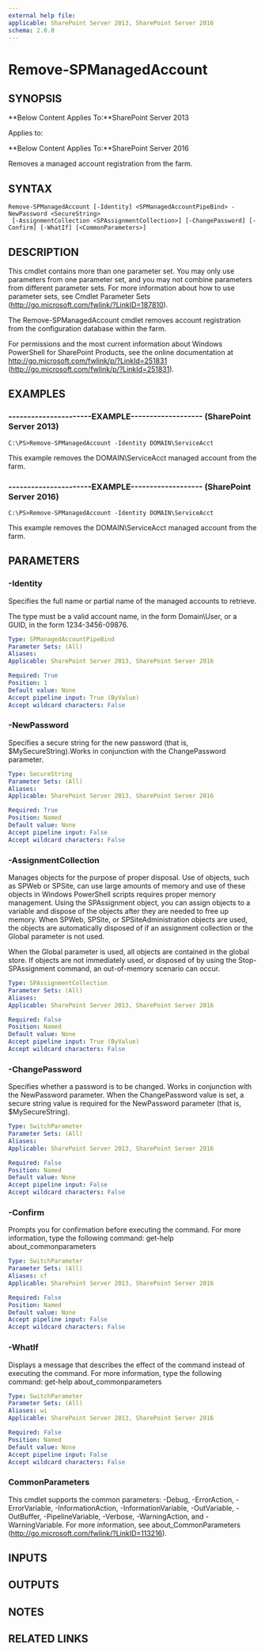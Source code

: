 ```yaml
---
external help file: 
applicable: SharePoint Server 2013, SharePoint Server 2016
schema: 2.0.0
---
```


# Remove-SPManagedAccount

## SYNOPSIS
**Below Content Applies To:**SharePoint Server 2013

Applies to:

**Below Content Applies To:**SharePoint Server 2016

Removes a managed account registration from the farm.



## SYNTAX

```
Remove-SPManagedAccount [-Identity] <SPManagedAccountPipeBind> -NewPassword <SecureString>
 [-AssignmentCollection <SPAssignmentCollection>] [-ChangePassword] [-Confirm] [-WhatIf] [<CommonParameters>]
```

## DESCRIPTION
This cmdlet contains more than one parameter set.
You may only use parameters from one parameter set, and you may not combine parameters from different parameter sets.
For more information about how to use parameter sets, see Cmdlet Parameter Sets (http://go.microsoft.com/fwlink/?LinkID=187810).

The Remove-SPManagedAccount cmdlet removes account registration from the configuration database within the farm.

For permissions and the most current information about Windows PowerShell for SharePoint Products, see the online documentation at http://go.microsoft.com/fwlink/p/?LinkId=251831 (http://go.microsoft.com/fwlink/p/?LinkId=251831).

## EXAMPLES

### ----------------------EXAMPLE------------------- (SharePoint Server 2013)
```
C:\PS>Remove-SPManagedAccount -Identity DOMAIN\ServiceAcct
```

This example removes the DOMAIN\ServiceAcct managed account from the farm.

### ----------------------EXAMPLE------------------- (SharePoint Server 2016)
```
C:\PS>Remove-SPManagedAccount -Identity DOMAIN\ServiceAcct
```

This example removes the DOMAIN\ServiceAcct managed account from the farm.

## PARAMETERS

### -Identity
Specifies the full name or partial name of the managed accounts to retrieve.

The type must be a valid account name, in the form Domain\User, or a GUID, in the form 1234-3456-09876.

```yaml
Type: SPManagedAccountPipeBind
Parameter Sets: (All)
Aliases: 
Applicable: SharePoint Server 2013, SharePoint Server 2016

Required: True
Position: 1
Default value: None
Accept pipeline input: True (ByValue)
Accept wildcard characters: False
```

### -NewPassword
Specifies a secure string for the new password (that is, $MySecureString).Works in conjunction with the ChangePassword parameter.

```yaml
Type: SecureString
Parameter Sets: (All)
Aliases: 
Applicable: SharePoint Server 2013, SharePoint Server 2016

Required: True
Position: Named
Default value: None
Accept pipeline input: False
Accept wildcard characters: False
```

### -AssignmentCollection
Manages objects for the purpose of proper disposal.
Use of objects, such as SPWeb or SPSite, can use large amounts of memory and use of these objects in Windows PowerShell scripts requires proper memory management.
Using the SPAssignment object, you can assign objects to a variable and dispose of the objects after they are needed to free up memory.
When SPWeb, SPSite, or SPSiteAdministration objects are used, the objects are automatically disposed of if an assignment collection or the Global parameter is not used.

When the Global parameter is used, all objects are contained in the global store.
If objects are not immediately used, or disposed of by using the Stop-SPAssignment command, an out-of-memory scenario can occur.

```yaml
Type: SPAssignmentCollection
Parameter Sets: (All)
Aliases: 
Applicable: SharePoint Server 2013, SharePoint Server 2016

Required: False
Position: Named
Default value: None
Accept pipeline input: True (ByValue)
Accept wildcard characters: False
```

### -ChangePassword
Specifies whether a password is to be changed.
Works in conjunction with the NewPassword parameter.
When the ChangePassword value is set, a secure string value is required for the NewPassword parameter (that is, $MySecureString).

```yaml
Type: SwitchParameter
Parameter Sets: (All)
Aliases: 
Applicable: SharePoint Server 2013, SharePoint Server 2016

Required: False
Position: Named
Default value: None
Accept pipeline input: False
Accept wildcard characters: False
```

### -Confirm
Prompts you for confirmation before executing the command.
For more information, type the following command: get-help about_commonparameters

```yaml
Type: SwitchParameter
Parameter Sets: (All)
Aliases: cf
Applicable: SharePoint Server 2013, SharePoint Server 2016

Required: False
Position: Named
Default value: None
Accept pipeline input: False
Accept wildcard characters: False
```

### -WhatIf
Displays a message that describes the effect of the command instead of executing the command.
For more information, type the following command: get-help about_commonparameters

```yaml
Type: SwitchParameter
Parameter Sets: (All)
Aliases: wi
Applicable: SharePoint Server 2013, SharePoint Server 2016

Required: False
Position: Named
Default value: None
Accept pipeline input: False
Accept wildcard characters: False
```

### CommonParameters
This cmdlet supports the common parameters: -Debug, -ErrorAction, -ErrorVariable, -InformationAction, -InformationVariable, -OutVariable, -OutBuffer, -PipelineVariable, -Verbose, -WarningAction, and -WarningVariable. For more information, see about_CommonParameters (http://go.microsoft.com/fwlink/?LinkID=113216).

## INPUTS

## OUTPUTS

## NOTES

## RELATED LINKS

